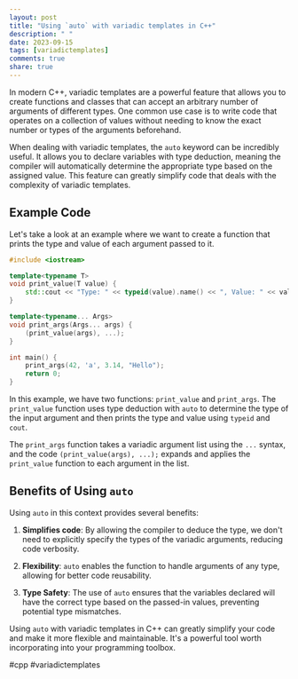 ```yaml
---
layout: post
title: "Using `auto` with variadic templates in C++"
description: " "
date: 2023-09-15
tags: [variadictemplates]
comments: true
share: true
---
```


In modern C++, variadic templates are a powerful feature that allows you to create functions and classes that can accept an arbitrary number of arguments of different types. One common use case is to write code that operates on a collection of values without needing to know the exact number or types of the arguments beforehand.

When dealing with variadic templates, the `auto` keyword can be incredibly useful. It allows you to declare variables with type deduction, meaning the compiler will automatically determine the appropriate type based on the assigned value. This feature can greatly simplify code that deals with the complexity of variadic templates.

## Example Code

Let's take a look at an example where we want to create a function that prints the type and value of each argument passed to it.

```cpp
#include <iostream>

template<typename T>
void print_value(T value) {
    std::cout << "Type: " << typeid(value).name() << ", Value: " << value << std::endl;
}

template<typename... Args>
void print_args(Args... args) {
    (print_value(args), ...);
}

int main() {
    print_args(42, 'a', 3.14, "Hello");
    return 0;
}
```

In this example, we have two functions: `print_value` and `print_args`. The `print_value` function uses type deduction with `auto` to determine the type of the input argument and then prints the type and value using `typeid` and `cout`.

The `print_args` function takes a variadic argument list using the `...` syntax, and the code `(print_value(args), ...);` expands and applies the `print_value` function to each argument in the list.

## Benefits of Using `auto`

Using `auto` in this context provides several benefits:

1. **Simplifies code**: By allowing the compiler to deduce the type, we don't need to explicitly specify the types of the variadic arguments, reducing code verbosity.

2. **Flexibility**: `auto` enables the function to handle arguments of any type, allowing for better code reusability.

3. **Type Safety**: The use of `auto` ensures that the variables declared will have the correct type based on the passed-in values, preventing potential type mismatches.

Using `auto` with variadic templates in C++ can greatly simplify your code and make it more flexible and maintainable. It's a powerful tool worth incorporating into your programming toolbox.

#cpp #variadictemplates